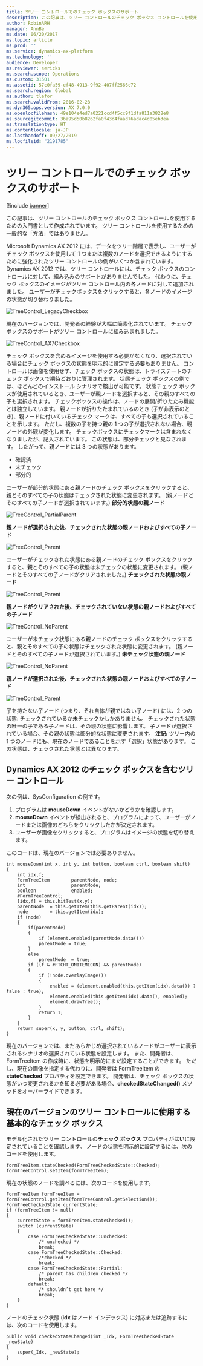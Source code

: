 ```yaml
---
title: ツリー コントロールでのチェック ボックスのサポート
description: この記事は、ツリー コントロールのチェック ボックス コントロールを使用するための入門書として作成されています。 ツリー コントロールを使用するための一般的な「方法」ではありません。
author: RobinARH
manager: AnnBe
ms.date: 06/20/2017
ms.topic: article
ms.prod: ''
ms.service: dynamics-ax-platform
ms.technology: ''
audience: Developer
ms.reviewer: sericks
ms.search.scope: Operations
ms.custom: 31501
ms.assetid: 57c0fa59-ef48-4913-9f92-407ff2566c72
ms.search.region: Global
ms.author: tlefor
ms.search.validFrom: 2016-02-28
ms.dyn365.ops.version: AX 7.0.0
ms.openlocfilehash: 49e104e4ed7a0221ccd4f5cc9f1dfa811a3828e8
ms.sourcegitcommit: 3ba95d50b8262fa0f43d4faad76adac4d05eb3ea
ms.translationtype: HT
ms.contentlocale: ja-JP
ms.lasthandoff: 09/27/2019
ms.locfileid: "2191785"
---
```

# <a name="check-box-support-in-tree-controls"></a>ツリー コントロールでのチェック ボックスのサポート

[!include [banner](../includes/banner.md)]

この記事は、ツリー コントロールのチェック ボックス コントロールを使用するための入門書として作成されています。 ツリー コントロールを使用するための一般的な「方法」ではありません。

Microsoft Dynamics AX 2012 には、データをツリー階層で表示し、ユーザーがチェック ボックスを使用して 1 つまたは複数のノードを選択できるようにするために強化されたツリー コントロールの例がいくつか含まれています。 Dynamics AX 2012 では、ツリー コントロールには、チェック ボックスのコントロールに対して、組み込みのサポートがありませんでした。 代わりに、チェック ボックスのイメージがツリー コントロール内の各ノードに対して追加されました。 ユーザーがチェックボックスをクリックすると、各ノードのイメージの状態が切り替わりました。 

![TreeControl\_LegacyCheckbox](./media/treecontrol_legacycheckbox.png) 

現在のバージョンでは、開発者の経験が大幅に簡素化されています。 チェック ボックスのサポートがツリー コントロールに組み込まれました。 

![TreeControl\_AX7Checkbox](./media/treecontrol_ax7checkbox.png) 

チェック ボックスを含めるイメージを使用する必要がなくなり、選択されている場合にチェック ボックスの状態を明示的に設定する必要もありません。 コントロールは画像を使用せず、チェック ボックスの状態は、トライステートのチェック ボックスで期待どおりに管理されます。 状態チェック ボックスの例では、ほとんどのインストール シナリオで検出が可能です。 状態チェック ボックスが使用されているとき、ユーザーが親ノードを選択すると、その親のすべての子も選択されます。 チェックボックスの操作は、ノードの展開/折りたたみ機能とは独立しています。 親ノードが折りたたまれているのとき (子が非表示のとき)、親ノードに付いているチェック マークは、すべての子も選択されていることを示します。 ただし、複数の子を持つ親の 1 つの子が選択されない場合、親ノードの外観が変化します。 チェックボックスにチェックマークは含まれなくなりましたが、記入されています。 この状態は、部分チェックと見なされます。 したがって、親ノードには 3 つの状態があります。

-   確認済
-   未チェック
-   部分的

ユーザーが部分的状態にある親ノードのチェック ボックスをクリックすると、親とそのすべての子の状態はチェックされた状態に変更されます。 (親ノードとそのすべての子ノードが選択されています。) **部分的状態の親ノード** 

![TreeControl\_PartialParent](./media/treecontrol_partialparent.png) 

**親ノードが選択された後、チェックされた状態の親ノードおよびすべての子ノード**

![TreeControl\_Parent](./media/treecontrol_parent.png) 

ユーザーがチェックされた状態にある親ノードのチェック ボックスをクリックすると、親とそのすべての子の状態は未チェックの状態に変更されます。 (親ノードとそのすべての子ノードがクリアされました。) **チェックされた状態の親ノード** 

![TreeControl\_Parent](./media/treecontrol_parent.png)

**親ノードがクリアされた後、チェックされていない状態の親ノードおよびすべての子ノード** 

![TreeControl\_NoParent](./media/treecontrol_noparent1.png) 

ユーザーが未チェック状態にある親ノードのチェック ボックスをクリックすると、親とそのすべての子の状態はチェックされた状態に変更されます。 (親ノードとそのすべての子ノードが選択されています。) **未チェック状態の親ノード** 

![TreeControl\_NoParent](./media/treecontrol_noparent1.png) 

**親ノードが選択された後、チェックされた状態の親ノードおよびすべての子ノード** 

![TreeControl\_Parent](./media/treecontrol_parent.png) 

子を持たない子ノード (つまり、それ自体が親ではない子ノード) には、2 つの状態: チェックされているか未チェックかしかありません。 チェックされた状態の唯一の子である子ノードは、その親の状態に影響します。 子ノードが選択されている場合、その親の状態は部分的な状態に変更されます。 **注記:** ツリー内の 1 つのノードにも、現在のノードであることを示す「選択」状態があります。 この状態は、チェックされた状態とは異なります。

## <a name="tree-controls-that-contain-check-boxes-in-dynamics-ax-2012"></a>Dynamics AX 2012 のチェック ボックスを含むツリー コントロール
次の例は、SysConfiguration の例です。

1.  プログラムは **mouseDown** イベントがないかどうかを確認します。
2.  **mouseDown** イベントが検出されると、プログラムによって、ユーザーがノードまたは画像のどちらをクリックしたかが決定されます。
3.  ユーザーが画像をクリックすると、プログラムはイメージの状態を切り替えます。

このコードは、現在のバージョンでは必要ありません。

    int mouseDown(int x, int y, int button, boolean ctrl, boolean shift)
    {
        int idx,f;
        FormTreeItem        parentNode, node;
        int                 parentMode;
        boolean             enabled;
        #FormTreeControl;
        [idx,f] = this.hitTest(x,y);
        parentNode  = this.getItem(this.getParent(idx));
        node        = this.getItem(idx);
        if (node)
        {
            if(parentNode)
            {
                if (element.enabled(parentNode.data()))
                parentMode = true;
            }
            else
                parentMode  = true;
            if ((f & #FTCHT_ONITEMICON) && parentMode)
            {
                if (!node.overlayImage())
                {
                    enabled = (element.enabled(this.getItem(idx).data()) ? false : true);
                    element.enabled(this.getItem(idx).data(), enabled);
                    element.drawTree();
                }
                return 1;
            }
        }
        return super(x, y, button, ctrl, shift);
    }

現在のバージョンでは、まだあらかじめ選択されているノードがユーザーに表示されるシナリオの選択されている状態を設定します。 また、開発者は、FormTreeItem の作成時に、状態を明示的にまだ設定することができます。 ただし、現在の画像を指定する代わりに、開発者は FormTreeItem の **stateChecked** プロパティを設定できます。 開発者は、チェック ボックスの状態がいつ変更されるかを知る必要がある場合、**checkedStateChanged()** メソッドをオーバーライドできます。

## <a name="basic-check-box-use-for-tree-controls-in-the-current-version"></a>現在のバージョンのツリー コントロールに使用する基本的なチェック ボックス
モデル化されたツリー コントロールの**チェック ボックス** プロパティが**はい**に設定されていることを確認します。 ノードの状態を明示的に設定するには、次のコードを使用します。

    formTreeItem.stateChecked(FormTreeCheckedState::Checked);
    formTreeControl.setItem(formTreeItem);

現在の状態のノードを調べるには、次のコードを使用します。

    FormTreeItem formTreeItem = formTreeControl.getItem(formTreeControl.getSelection());
    FormTreeCheckedState currentState;
    if (formTreeItem != null)
    {
        currentState = formTreeItem.stateChecked();
        switch (currentState)
        {
            case FormTreeCheckedState::Unchecked:
                /* unchecked */
                break;
            case FormTreeCheckedState::Checked:
                /*checked */
                break;
            case FormTreeCheckedState::Partial:
                /* parent has children checked */
                break;
            default:
                /* shouldn’t get here */
                break;
        }
    }

ノードのチェック状態 (**idx** はノード インデックス) に対応または追跡するには、次のコードを使用します。

    public void checkedStateChanged(int _Idx, FormTreeCheckedState _newState)
    {
        super(_Idx, _newState);
    }



